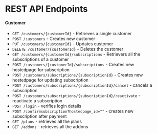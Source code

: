 # REST API Endpoints

#### Customer

- `GET /customers/{customerId}` - Retrieves a single customer
- `POST /customers` - Creates new customer
- `PUT /customers/{customerId}` - Updates customer
- `DELETE /customer/{customerId}` - Deletes the customer
- `GET /customers/{customerId}/subscriptions` - Retrievers all the subscriptions of a customer
- `POST /customers/{customerId}/subscriptions` - Creates new hostedpage for subscription
- `POST /customers/subscriptions/{subscriptionId}` - Creates new hostedpage for updating subscription
- `POST /customers/subscriptions/{subscriptionId}/cancel` - cancels a subscription
- `POST /customers/subscriptions/{subscriptionId}/reactivate` - reactivate a subscription
- `POST /login` - verifies login details
- `POST /confirmsubscription?hostedpage_id=""`  - creates new subscription after payment
- `GET /plans` - retrieves all the plans
- `GET /addons` - retrieves all the addons

